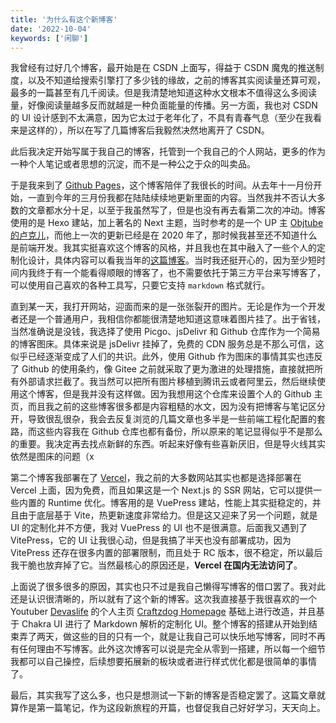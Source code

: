 ```yaml
---
title: '为什么有这个新博客'
date: '2022-10-04'
keywords: ['闲聊']
---
```


我曾经有过好几个博客，最开始是在 CSDN 上面写，得益于 CSDN 魔鬼的推送制度，以及不知道给搜索引擎打了多少钱的缘故，之前的博客其实阅读量还算可观，最多的一篇甚至有几千阅读。但是我清楚地知道这种水文根本不值得这么多阅读量，好像阅读量越多反而就越是一种负面能量的传播。另一方面，我也对 CSDN 的 UI 设计感到不太满意，因为它太过于老年化了，不具有青春气息（至少在我看来是这样的），所以在写了几篇博客后我毅然决然地离开了 CSDN。

此后我决定开始写属于我自己的博客，托管到一个我自己的个人网站，更多的作为一种个人笔记或者思想的沉淀，而不是一种公之于众的叫卖品。

于是我来到了 [Github Pages](https://flower-f.github.io/)，这个博客陪伴了我很长的时间。从去年十一月份开始，一直到今年的三月份我都在陆陆续续地更新里面的内容。当然我并不否认大多数的文章都水分十足，以至于我虽然写了，但是也没有再去看第二次的冲动。博客使用的是 Hexo 建站，加上著名的 Next 主题，当时参考的是一个 UP 主 [Objtube 的卢克儿](https://space.bilibili.com/5104803)，而他上一次的更新已经是在 2020 年了，那时候我甚至还不知道什么是前端开发。我其实挺喜欢这个博客的风格，并且我也在其中融入了一些个人的定制化设计，具体内容可以看我当年的[这篇博客](https://flower-f.github.io/2021/12/01/hexo-prettier/)。当时我还挺开心的，因为至少短时间内我终于有一个能看得顺眼的博客了，也不需要依托于第三方平台来写博客了，可以使用自己喜欢的各种工具写，只要它支持 `markdown` 格式就行。

直到某一天，我打开网站，迎面而来的是一张张裂开的图片。无论是作为一个开发者还是一个普通用户，我相信你都能很清楚地知道这意味着图片挂了。出于省钱，当然准确说是没钱，我选择了使用 Picgo、jsDelivr 和 Github 仓库作为一个简易的博客图床。具体来说是 jsDelivr 挂掉了，免费的 CDN 服务总是不那么可信，这似乎已经逐渐变成了人们的共识。此外，使用 Github 作为图床的事情其实也违反了 Github 的使用条约，像 Gitee 之前就采取了更为激进的处理措施，直接就把所有外部请求拦截了。我当然可以把所有图片移植到腾讯云或者阿里云，然后继续使用这个博客，但是我并没有这样做。因为我想用这个仓库来设置个人的 Github 主页，而且我之前的这些博客很多都是内容粗糙的水文，因为没有把博客与笔记区分开，导致很乱很杂，我会去反复浏览的几篇文章也多半是一些前端工程化配置的套路，而这些内容我在 Github 仓库也都有备份，所以原来的笔记显得似乎不是那么的重要。我决定再去找点新鲜的东西。听起来好像有些喜新厌旧，但是导火线其实依然是图床的问题（x

第二个博客我部署在了 [Vercel](https://blogs-flower-f.vercel.app/)，我之前的大多数网站其实也都是选择部署在 Vercel 上面，因为免费，而且如果这是一个 Next.js 的 SSR 网站，它可以提供一些内置的 Runtime 优化。博客用的是 VuePress 建站，性能上其实挺稳定的，并且由于底层基于 Vite，热更新速度非常给力。但是这又迎来了另一个问题，就是 UI 的定制化并不方便，我对 VuePress 的 UI 也不是很满意。后面我又遇到了 VitePress，它的 UI 让我很心动，但是我搞了半天也没有部署成功，因为 VitePress 还存在很多内置的部署限制，而且处于 RC 版本，很不稳定，所以最后我干脆也放弃掉了它。当然最核心的原因还是，**Vercel 在国内无法访问了**。

上面说了很多很多的原因，其实也只不过是我自己懒得写博客的借口罢了。我对此还是认识很清晰的，所以就有了这个新的博客。这次我直接基于我很喜欢的一个 Youtuber [Devaslife](https://www.youtube.com/devaslife) 的个人主页 [Craftzdog Homepage](https://www.craftz.dog/) 基础上进行改造，并且基于 Chakra UI 进行了 Markdown 解析的定制化 UI。整个博客的搭建从开始到结束弄了两天，做这些的目的只有一个，就是让我自己可以快乐地写博客，同时不再有任何理由不写博客。此外这次博客可以说是完全从零到一搭建，所以每一个细节我都可以自己操控，后续想要拓展新的板块或者进行样式优化都是很简单的事情了。

最后，其实我写了这么多，也只是想测试一下新的博客是否稳定罢了。这篇文章就算作是第一篇笔记，作为这段新旅程的开篇，也督促我自己好好学习，天天向上。

